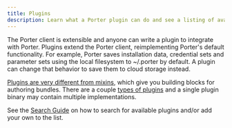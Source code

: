 ```yaml
---
title: Plugins
description: Learn what a Porter plugin can do and see a listing of available plugins
---
```


The Porter client is extensible and anyone can write a plugin to integrate with
Porter. Plugins extend the Porter client, reimplementing Porter's default
functionality. For example, Porter saves installation data, credential sets and
parameter sets using the local filesystem to ~/.porter by default. A plugin can
change that behavior to save them to cloud storage instead.

[Plugins are very different from mixins][vs], which give you building blocks for
authoring bundles. There are a couple [types of plugins][types] and a single
plugin binary may contain multiple implementations.

See the [Search Guide][search-guide] on how to search for available plugins and/or
add your own to the list.

[vs]: (/mixins-vs-plugins/)
[types]: (/plugins/types/)
[search-guide]: (/package-search/)
